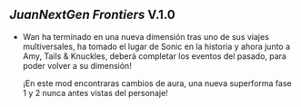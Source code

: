## *JuanNextGen Frontiers* V.1.0
- Wan ha terminado en una nueva dimensión tras uno de sus viajes multiversales,
  ha tomado el lugar de Sonic en la historia y ahora junto a Amy, Tails & Knuckles,
  deberá completar los eventos del pasado, para poder volver a su dimensión!
  
  ¡En este mod encontraras cambios de aura, una nueva superforma fase 1 y 2 nunca antes vistas del personaje!
